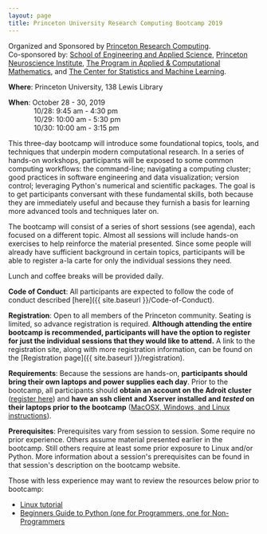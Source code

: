 ```yaml
---
layout: page
title: Princeton University Research Computing Bootcamp 2019
---
```



Organized and Sponsored by [Princeton Research Computing](https://www.princeton.edu/researchcomputing).  
Co-sponsored by: [School of Engineering and Applied Science](https://engineering.princeton.edu/), [Princeton Neuroscience Institute](https://pni.princeton.edu/), [The Program in Applied & Computational Mathematics](https://www.pacm.princeton.edu/), and [The Center for Statistics and Machine Learning](https://csml.princeton.edu).

**Where**: Princeton University, 138 Lewis Library


**When**: October 28 - 30, 2019  
&nbsp;&nbsp;&nbsp;&nbsp;&nbsp;&nbsp;&nbsp;&nbsp;&nbsp;&nbsp;&nbsp;&nbsp;          10/28: 9:45 am - 4:30 pm  
&nbsp;&nbsp;&nbsp;&nbsp;&nbsp;&nbsp;&nbsp;&nbsp;&nbsp;&nbsp;&nbsp;&nbsp;          10/29: 10:00 am - 5:30 pm  
&nbsp;&nbsp;&nbsp;&nbsp;&nbsp;&nbsp;&nbsp;&nbsp;&nbsp;&nbsp;&nbsp;&nbsp;          10/30: 10:00 am - 3:15 pm  

This three-day bootcamp will introduce some foundational topics, tools, and techniques that underpin modern computational research.  In a series of hands-on workshops, participants will be exposed to some common computing workflows: the command-line; navigating a computing cluster; good practices in software engineering and data visualization; version control; leveraging Python's numerical and scientific packages.  The goal is to get participants conversant with these fundamental skills, both because they are immediately useful and because they furnish a basis for learning more advanced tools and techniques later on.

The bootcamp will consist of a series of short sessions (see agenda), each focused on a different topic. Almost all sessions will include hands-on exercises to help reinforce the material presented.  Since some people will already have sufficient background in certain topics, participants will be able to register a-la carte for only the individual sessions they need.

Lunch and coffee breaks will be provided daily.

**Code of Conduct**: All participants are expected to follow the code of conduct described [here]({{ site.baseurl }}/Code-of-Conduct).

**Registration**: Open to all members of the Princeton community.  Seating is limited, so advance registration is required.   **Although attending the entire bootcamp is recommended, participants will have the option to register for just the individual sessions that they would like to attend.** A link to the registration site, along with more registration information, can be found on the [Registration page]({{ site.baseurl }}/registration).

**Requirements**: Because the sessions are hands-on, **participants should bring their own laptops and power supplies each day**. Prior to the bootcamp, all participants should **obtain an account on the Adroit cluster** ([register here](forms.rc.princeton.edu/registration/?q=adroit)) and **have an ssh client and Xserver installed and *tested* on their laptops prior to the bootcamp** ([MacOSX, Windows, and Linux instructions](https://princetonuniversity.github.io/PUbootcamp/ssh-instructions)).

**Prerequisites**: Prerequisites vary from session to session. Some require no prior experience. Others assume material presented earlier in the bootcamp. Still others require at least some prior exposure to Linux and/or Python. More information about a session's prerequisites can be found in that session's description on the bootcamp website.  


Those with less experience may want to review the resources below prior to bootcamp:

* [Linux tutorial](https://ryanstutorials.net/linuxtutorial)
* [Beginners Guide to Python (one for Programmers, one for Non-Programmers](https://www.python.org/about/gettingstarted/)

